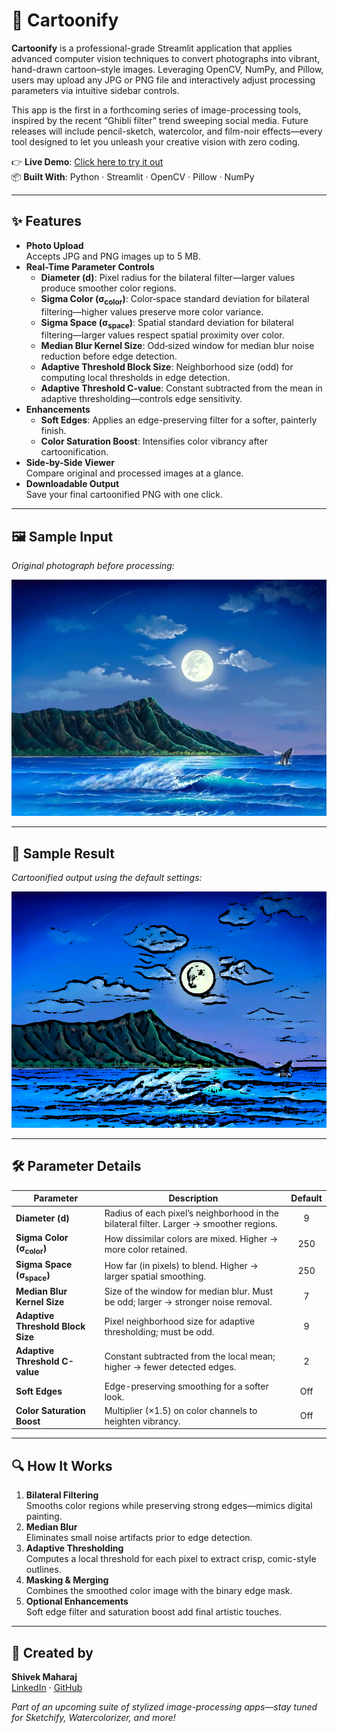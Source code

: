 # 🎨 Cartoonify

**Cartoonify** is a professional-grade Streamlit application that applies advanced computer vision techniques to convert photographs into vibrant, hand-drawn cartoon–style images. Leveraging OpenCV, NumPy, and Pillow, users may upload any JPG or PNG file and interactively adjust processing parameters via intuitive sidebar controls.

This app is the first in a forthcoming series of image-processing tools, inspired by the recent “Ghibli filter” trend sweeping social media. Future releases will include pencil-sketch, watercolor, and film-noir effects—every tool designed to let you unleash your creative vision with zero coding.

👉 **Live Demo**: [Click here to try it out](https://cartoonify-app.streamlit.app/)  
📦 **Built With**: Python · Streamlit · OpenCV · Pillow · NumPy

---

## ✨ Features

- **Photo Upload**  
  Accepts JPG and PNG images up to 5 MB.  
- **Real-Time Parameter Controls**  
  - **Diameter (d)**: Pixel radius for the bilateral filter—larger values produce smoother color regions.  
  - **Sigma Color (σ<sub>color</sub>)**: Color‐space standard deviation for bilateral filtering—higher values preserve more color variance.  
  - **Sigma Space (σ<sub>space</sub>)**: Spatial standard deviation for bilateral filtering—larger values respect spatial proximity over color.  
  - **Median Blur Kernel Size**: Odd‐sized window for median blur noise reduction before edge detection.  
  - **Adaptive Threshold Block Size**: Neighborhood size (odd) for computing local thresholds in edge detection.  
  - **Adaptive Threshold C-value**: Constant subtracted from the mean in adaptive thresholding—controls edge sensitivity.  
- **Enhancements**  
  - **Soft Edges**: Applies an edge-preserving filter for a softer, painterly finish.  
  - **Color Saturation Boost**: Intensifies color vibrancy after cartoonification.  
- **Side-by-Side Viewer**  
  Compare original and processed images at a glance.  
- **Downloadable Output**  
  Save your final cartoonified PNG with one click.

---

## 🖼️ Sample Input

*Original photograph before processing:*

![sample input](sample_input.jpg)

---

## 📸 Sample Result

*Cartoonified output using the default settings:*

![cartoon sample](sample_output.png)

---

## 🛠️ Parameter Details

| Parameter                   | Description                                                                                 | Default |
|-----------------------------|---------------------------------------------------------------------------------------------|:-------:|
| **Diameter (d)**            | Radius of each pixel’s neighborhood in the bilateral filter. Larger → smoother regions.      |    9    |
| **Sigma Color (σ<sub>color</sub>)** | How dissimilar colors are mixed. Higher → more color retained.                               |  250    |
| **Sigma Space (σ<sub>space</sub>)** | How far (in pixels) to blend. Higher → larger spatial smoothing.                            |  250    |
| **Median Blur Kernel Size** | Size of the window for median blur. Must be odd; larger → stronger noise removal.            |    7    |
| **Adaptive Threshold Block Size** | Pixel neighborhood size for adaptive thresholding; must be odd.                           |    9    |
| **Adaptive Threshold C-value**     | Constant subtracted from the local mean; higher → fewer detected edges.                   |    2    |
| **Soft Edges**              | Edge-preserving smoothing for a softer look.                                                 |  Off    |
| **Color Saturation Boost**  | Multiplier (×1.5) on color channels to heighten vibrancy.                                    |  Off    |

---

## 🔍 How It Works

1. **Bilateral Filtering**  
   Smooths color regions while preserving strong edges—mimics digital painting.  
2. **Median Blur**  
   Eliminates small noise artifacts prior to edge detection.  
3. **Adaptive Thresholding**  
   Computes a local threshold for each pixel to extract crisp, comic-style outlines.  
4. **Masking & Merging**  
   Combines the smoothed color image with the binary edge mask.  
5. **Optional Enhancements**  
   Soft edge filter and saturation boost add final artistic touches.

---

## 🙌 Created by

**Shivek Maharaj**  
[LinkedIn](https://www.linkedin.com/in/shivek-maharaj/) · [GitHub](https://github.com/ShivekMaharaj)  

*Part of an upcoming suite of stylized image-processing apps—stay tuned for Sketchify, Watercolorizer, and more!*
